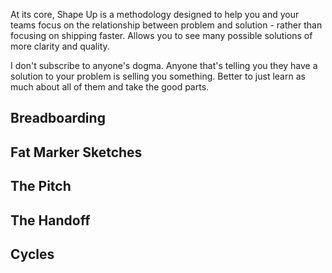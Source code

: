 At its core, Shape Up is a methodology designed to help you and your teams focus on the relationship between problem and solution - rather than focusing on shipping faster. Allows you to see many possible solutions of more clarity and quality.

I don't subscribe to anyone's dogma. Anyone that's telling you they have a solution to your problem is selling you something. Better to just learn as much about all of them and take the good parts.

## Breadboarding


## Fat Marker Sketches


## The Pitch


## The Handoff


## Cycles

